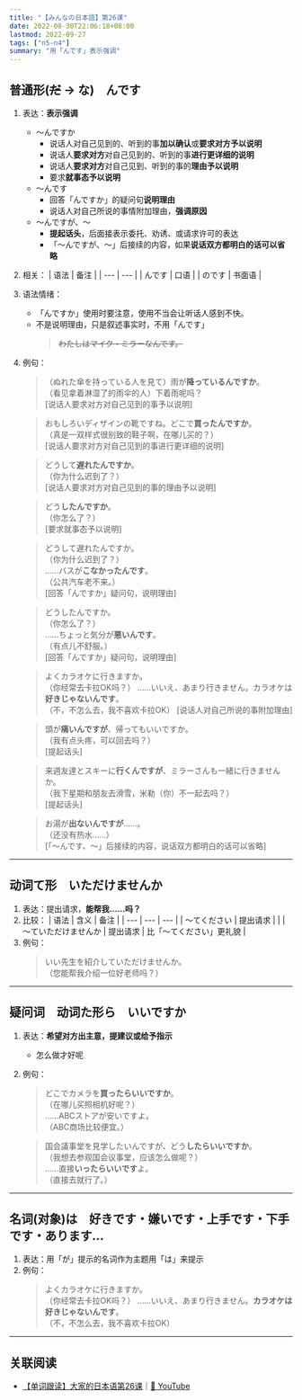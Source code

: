 ```yaml
---
title: "【みんなの日本語】第26课"
date: 2022-08-30T22:06:18+08:00
lastmod: 2022-09-27
tags: ["n5-n4"]
summary: "用「んです」表示强调"
---
```


## 普通形(~~だ~~ → な)　んです
1. 表达：**表示强调**
    - 〜んですか
        - 说话人对自己见到的、听到的事**加以确认**或**要求对方予以说明**
        - 说话人**要求对方**对自己见到的、听到的事**进行更详细的说明**
        - 说话人**要求对方**对自己见到、听到的事的**理由予以说明**
        - 要求**就事态予以说明**
    - 〜んです
        - 回答「んですか」的疑问句**说明理由**
        - 说话人对自己所说的事情附加理由，**强调原因**
    - 〜んですが、〜
        - **提起话头**，后面接表示委托、劝诱、或请求许可的表达
        - 「〜んですが、〜」后接续的内容，如果**说话双方都明白的话可以省略**
2. 相关：
    | 语法 | 备注 |
    | --- | --- |
    | んです | 口语 |
    | のです | 书面语 |
3. 语法情绪：
    - 「んですか」使用时要注意，使用不当会让听话人感到不快。
    - 不是说明理由，只是叙述事实时，不用「んです」
        > ~~わたしはマイク・ミラーなんです。~~
4. 例句：
    > （ぬれた傘を持っている人を見て）雨が**降っているんですか**。  
      （看见拿着淋湿了的雨伞的人）下着雨呢吗？  
       [说话人要求对方对自己见到的事予以说明]

    > おもしろいディザインの靴ですね。どこで**買ったんですか**。  
     （真是一双样式很别致的鞋子啊，在哪儿买的？）  
      [说话人要求对方对自己见到的事进行更详细的说明]

    > どうして**遅れたんですか**。  
     （你为什么迟到了？）  
      [说话人要求对方对自己见到的事的理由予以说明]

    > どう**したんですか**。  
     （你怎么了？）  
      [要求就事态予以说明]

    > どうして遅れたんですか。  
     （你为什么迟到了？）    
      ......バスが**こなかったんです**。  
     （公共汽车老不来。）  
      [回答「んですか」疑问句，说明理由]

    > どうしたんですか。  
     （你怎么了？）   
      ......ちょっと気分が**悪いんです**。  
     （有点儿不舒服。）  
      [回答「んですか」疑问句，说明理由]

    > よくカラオケに行きますか。  
     （你经常去卡拉OK吗？）
      ......いいえ、あまり行きません。カラオケは**好きじゃないんです**。  
     （不，不怎么去，我不喜欢卡拉OK）
      [说话人对自己所说的事附加理由]

    > 頭が**痛いんですが**、帰ってもいいですか。  
     （我有点头疼，可以回去吗？）  
      [提起话头]

    > 来週友達とスキーに**行くんですが**、ミラーさんも一緒に行きませんか。  
     （我下星期和朋友去滑雪，米勒（你）不一起去吗？）  
      [提起话头]

    > お湯が**出ないんですが**......。  
     （还没有热水......）  
      [「〜んです、〜」后接续的内容，说话双方都明白的话可以省略]

---
## 动词て形　いただけませんか
1. 表达：提出请求，**能帮我......吗？**
2. 比较：
    | 语法 | 含义 | 备注 |
    | --- | --- | --- |
    | 〜てください | 提出请求 |  |
    | 〜ていただけませんか | 提出请求 | 比「〜てください」更礼貌 |
3. 例句：
    > いい先生を紹介していただけませんか。  
     （您能帮我介绍一位好老师吗？）

---
## 疑问词　动词た形ら　いいですか
1. 表达：**希望对方出主意，提建议或给予指示**
    - 怎么做才好呢
2. 例句：
    > どこでカメラを**買ったらいいですか**。  
     （在哪儿买照相机好呢？）  
      ......ABCストアが安いですよ。  
     （ABC商场比较便宜。）

    > 国会議事堂を見学したいんですが、どう**したらいいですか**。  
     （我想去参观国会议事堂，应该怎么做呢？）  
      ......直接**いったらいいです**よ。  
     （直接去就行了。）

---
## 名词(对象)は　好きです・嫌いです・上手です・下手です・あります...
1. 表达：用「が」提示的名词作为主题用「は」来提示
2. 例句：
    > よくカラオケに行きますか。  
     （你经常去卡拉OK吗？）
      ......いいえ、あまり行きません。**カラオケは好きじゃないんです**。  
     （不，不怎么去，我不喜欢卡拉OK）

---
## 关联阅读
- [【单词跟读】大家的日本语第26课](https://www.bilibili.com/video/BV1G34y1e7RA?p=26)｜[🔗 YouTube](https://youtu.be/H9wgqm9osXs)
